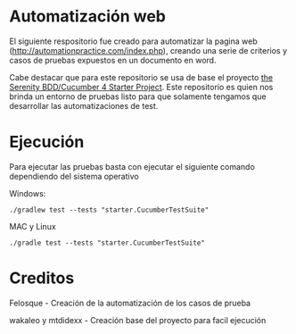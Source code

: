 # Automatización web 

El siguiente respositorio fue creado para automatizar la pagina web (http://automationpractice.com/index.php), creando una serie de criterios y casos de pruebas expuestos en un documento en word. 

Cabe destacar que para este repositorio se usa de base el proyecto [the Serenity BDD/Cucumber 4 Starter Project](https://github.com/serenity-bdd/serenity-cucumber4-starter). Este repositorio es quien nos brinda un entorno de pruebas listo para que solamente tengamos que desarrollar las automatizaciones de test.

# Ejecución
Para ejecutar las pruebas basta con ejecutar el siguiente comando dependiendo del sistema operativo

Windows:
```
./gradlew test --tests "starter.CucumberTestSuite"
```
MAC y Linux
```
./gradle test --tests "starter.CucumberTestSuite"
```
# Creditos
Felosque - Creación de la automatización de los casos de prueba

wakaleo y mtdidexx - Creación base del proyecto para facil ejecución
